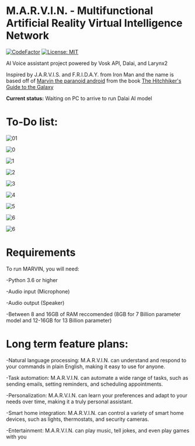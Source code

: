 # M.A.R.V.I.N. - Multifunctional Artificial Reality Virtual Intelligence Network

[![CodeFactor](https://www.codefactor.io/repository/github/fuad-r/m.a.r.v.i.n./badge)](https://www.codefactor.io/repository/github/fuad-r/m.a.r.v.i.n.) [![License: MIT](https://img.shields.io/badge/License-MIT-yellow.svg)](https://opensource.org/licenses/MIT)

AI Voice assistant project powered by Vosk API, Dalai, and Larynx2


Inspired by J.A.R.V.I.S. and F.R.I.D.A.Y. from Iron Man and the name is based off of [Marvin the paranoid android](https://en.wikipedia.org/wiki/Marvin_the_Paranoid_Android) from the book [The Hitchhiker's Guide to the Galaxy](https://en.wikipedia.org/wiki/The_Hitchhiker%27s_Guide_to_the_Galaxy)

**Current status:** Waiting on PC to arrive to run Dalai AI model


# To-Do list:

![01](https://img.shields.io/badge/Complete%20ToDo%20List-Complete-brightgreen)

![0](https://img.shields.io/badge/Rethink%20Name-Complete-brightgreen)

![1](https://img.shields.io/badge/Deploy%20Vosk-Complete-brightgreen)

![2](https://img.shields.io/badge/Integrate%20Vosk-Complete-brightgreen)

![3](https://img.shields.io/badge/Deploy%20Dalai-Incomplete-red)

![4](https://img.shields.io/badge/Integrate%20Dalai-Incomplete-red)

![5](https://img.shields.io/badge/Deploy%20Larynx2-Complete-brightgreen)

![6](https://img.shields.io/badge/Integrate%20Larynx2-Complete-brightgreen)

![6](https://img.shields.io/badge/Add%20more%20functionality-Incomplete-red)

# Requirements

To run MARVIN, you will need:

-Python 3.6 or higher

-Audio input (Microphone)

-Audio output (Speaker)

-Between 8 and 16GB of RAM reccomended (8GB for 7 Billion parameter model and 12-16GB for 13 Billion parameter) 


# Long term feature plans:


-Natural language processing: M.A.R.V.I.N. can understand and respond to your commands in plain English, making it easy to use for anyone.

-Task automation: M.A.R.V.I.N. can automate a wide range of tasks, such as sending emails, setting reminders, and scheduling appointments.

-Personalization: M.A.R.V.I.N. can learn your preferences and adapt to your needs over time, making it a truly personal assistant.

-Smart home integration: M.A.R.V.I.N. can control a variety of smart home devices, such as lights, thermostats, and security cameras.

-Entertainment: M.A.R.V.I.N. can play music, tell jokes, and even play games with you
